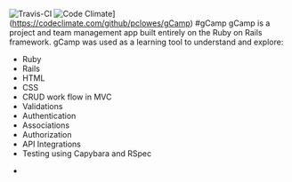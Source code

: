 ![Travis-CI](https://travis-ci.org/pclowes/gCamp.svg)
![Code Climate](https://codeclimate.com/github/pclowes/gCamp/badges/gpa.svg)](https://codeclimate.com/github/pclowes/gCamp)
#gCamp
gCamp is a project and team management app built entirely on the Ruby on Rails framework. gCamp was used as a learning tool to understand and explore:
* Ruby
* Rails
* HTML
* CSS
* CRUD work flow in MVC
* Validations
* Authentication
* Associations
* Authorization
* API Integrations
* Testing using Capybara and RSpec


-
